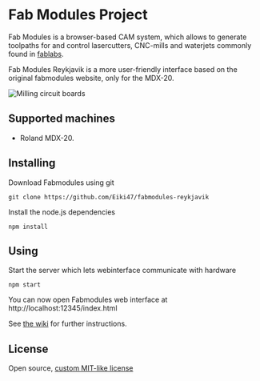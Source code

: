 # Fab Modules Project

Fab Modules is a browser-based CAM system, which allows to generate toolpaths for and control
lasercutters, CNC-mills and waterjets commonly found in [fablabs](https://www.fablabs.io/).

Fab Modules Reykjavik is a more user-friendly interface based on the original fabmodules website, only for the MDX-20.

![Milling circuit boards](./screenshot-pcbmilling.png)

## Supported machines

* Roland MDX-20.


## Installing

Download Fabmodules using git

    git clone https://github.com/Eiki47/fabmodules-reykjavik

Install the node.js dependencies

    npm install

## Using

Start the server which lets webinterface communicate with hardware

    npm start

You can now open Fabmodules web interface at http://localhost:12345/index.html

See [the wiki](https://github.com/FabModules/fabmodules-html5/wiki) for further instructions.

## License

Open source, [custom MIT-like license](./LICENSE.md)
